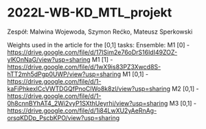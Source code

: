 # 2022L-WB-KD_MTL_projekt

Zespół: Malwina Wojewoda, Szymon Rećko, Mateusz Sperkowski

Weights used in the article for the [0,1] tasks:
Ensemble:
M1 [0] - https://drive.google.com/file/d/17ISim2e76oDrS16ldI49ZOZ-ylKOnNaG/view?usp=sharing
M1 [1] - https://drive.google.com/file/d/1wX9is83PZ3Xwcd8S-hTT2mh5dPgp0UWP/view?usp=sharing
M1 [0,1] - https://drive.google.com/file/d/1-kaFiPhkexICcVWTDGQfPnoClWo8k8zl/view?usp=sharing
M2 [0,1] - https://drive.google.com/file/d/1-0h8cnnBYhAT4_2Wi2vyP1SXthUeyrhi/view?usp=sharing
M3 [0,1] - https://drive.google.com/file/d/1i84LwXU2yAeRnAg-orsqKDDp_PscbKPO/view?usp=sharing
